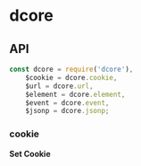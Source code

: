 # dcore



## API

```javascript
const dcore = require('dcore'),
    $cookie = dcore.cookie,
    $url = dcore.url,
    $element = dcore.element,
    $event = dcore.event,
    $jsonp = dcore.jsonp;

```

### cookie

**Set Cookie**

